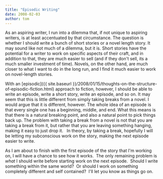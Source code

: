 ```yaml
---
title: "Episodic Writing"
date: 2008-02-03
author: tom
---
```


As an aspiring writer, I run into a dilemma that, if not unique to aspiring writers, is at least accentuated by that circumstance. The question is whether I should write a bunch of short stories or a novel length story. It may sound like not much of a dilemma, but it is. Short stories have the potential for a writer to work on specific aspects of their craft, and in addition to that, they are much easier to sell (and if they don't sell, its a much smaller investment of time). Novels, on the other hand, are much closer to what I want to do in the long run, and I find it much easier to work on novel-length stories.

With an [episodic]({{ site.baseurl }}/2008/01/15/thoughts-on-the-structure-of-episodic-fiction.html) approach to fiction, however, I should be able to write an episode, write a short story, write an episode, and so on. It may seem that this is little different from simply taking breaks from a novel. I would argue that it is different, however. The whole idea of an episode is that every single one has a beginning, middle, and end. What this means is that there is a natural breaking point, and also a natural point to pick things back up. The problem with taking a break from a novel is not that you are taking a break from it, but rather that you are leaving something hanging, making it easy to just drop it.   In theory, by taking a break, hopefully I will be letting my subconscious work on the story, making the next episode easier to write.

As I am about to finish with the first episode of the story that I'm working on, I will have a chance to see how it works.  The only remaining problem is _what_ I should write before starting work on the next episode.  Should I write something within the same world?  Or should I work on something completely different and self contained?  I'll let you know as things go on.
